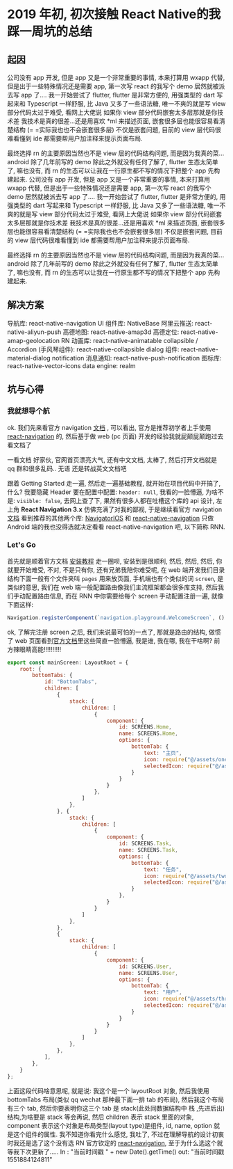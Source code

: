 # 2019 年初, 初次接触 React Native的我踩一周坑的总结

## 起因

公司没有 app 开发, 但是 app 又是一个非常重要的事情, 本来打算用 wxapp 代替, 但是出于一些特殊情况还是需要 app, 第一次写 react 的我写个 demo 居然就被派去写 app 了....
我一开始尝试了 flutter, flutter 是非常方便的, 用强类型的 dart 写起来和 Typescript 一样舒服, 比 Java 又多了一些语法糖, 唯一不爽的就是写 view 部分代码太过于难受, 看网上大佬说 如果你 view 部分代码嵌套太多层那就是你技术差 我技术是真的很差...还是用喜欢 *ml 来描述页面, 嵌套很多层也能很容易看清楚结构 (= =实际我也也不会嵌套很多层) 不仅是嵌套问题, 目前的 view 层代码很难看懂到 ide 都需要帮用户加注释来提示页面布局.

最终选择 rn 的主要原因当然也不是 view 层的代码结构问题, 而是因为我真的菜... android 除了几年前写的 demo 除此之外就没有任何了解了, flutter 生态太简单了, 嘛也没有, 而 rn 的生态可以让我在一行原生都不写的情况下把整个 app 先构建起来.
公司没有 app 开发, 但是 app 又是一个非常重要的事情, 本来打算用 wxapp 代替, 但是出于一些特殊情况还是需要 app, 第一次写 react 的我写个 demo 居然就被派去写 app 了....
我一开始尝试了 flutter, flutter 是非常方便的, 用强类型的 dart 写起来和 Typescript 一样舒服, 比 Java 又多了一些语法糖, 唯一不爽的就是写 view 部分代码太过于难受, 看网上大佬说 如果你 view 部分代码嵌套太多层那就是你技术差 我技术是真的很差...还是用喜欢 *ml 来描述页面, 嵌套很多层也能很容易看清楚结构 (= =实际我也也不会嵌套很多层) 不仅是嵌套问题, 目前的 view 层代码很难看懂到 ide 都需要帮用户加注释来提示页面布局.

最终选择 rn 的主要原因当然也不是 view 层的代码结构问题, 而是因为我真的菜... android 除了几年前写的 demo 除此之外就没有任何了解了, flutter 生态太简单了, 嘛也没有, 而 rn 的生态可以让我在一行原生都不写的情况下把整个 app 先构建起来.

## 解决方案

导航库: react-native-navigation
UI 组件库: NativeBase
阿里云推送: react-native-aliyun-push
高德地图: react-native-amap3d
高德定位: react-native-amap-geolocation
RN 动画库: react-native-animatable
collapsible / Accordion (手风琴组件): react-native-collapsible
dialog 组件: react-native-material-dialog
notification 消息通知: react-native-push-notification
图标库: react-native-vector-icons
data engine: realm


## 坑与心得

### 我就想导个航
ok. 我们先来看官方 navigation [文档](https://facebook.github.io/react-native/docs/navigation) , 可以看出, 官方是推荐初学者上手使用 [react-navigation](https://reactnavigation.org/) 的, 然后基于做 web (pc 页面) 开发的经验我就屁颠屁颠跑过去看文档了

一看文档 好家伙, 官网首页漂亮大气, 还有中文文档, 太棒了, 然后打开文档就是 qq 群和很多乱码.. 无语 还是转战英文文档吧

跟着 Getting Started 走一遍, 然后走一遍基础教程, 就开始在项目代码中开搞了, 什么? 我要隐藏 Header 要在配置中配置: ` header: null `, 我看的一脸懵逼, 为啥不是: `visible: false`, 去网上查了下, 果然有很多人都在吐槽这个库的 api 设计, 左上角 **React Navigation 3.x** 仿佛充满了对我的鄙视, 于是继续看官方 navigation [文档](https://facebook.github.io/react-native/docs/navigation) 看到推荐的其他两个库: [NavigatorIOS](https://facebook.github.io/react-native/docs/navigatorios) 和 [react-native-navigation](https://github.com/wix/react-native-navigation) 只做 Android 端的我也没得选就决定看看 react-native-navigation 吧, 以下简称 RNN.

### Let's Go
首先就是顺着官方文档 [安装教程](https://wix.github.io/react-native-navigation/#/docs/Installing?id=android) 走一圈呗, 安装到是很顺利, 然后, 然后, 然后, 你就要开始难受, 不对, 不是只有你, 还有兄弟我陪你难受呢, 在 web 端开发我们目录结构下面一般有个文件夹叫 `pages` 用来放页面, 手机端也有个类似的词 `screen`, 是类似的意思, 我们在 web 端一般配置路由像我们主流框架都会很多库支持, 然后我们手动配置路由信息, 而在 RNN 中你需要给每个 screen 手动配置注册一遍, 就像下面这样:
```JavaScript
Navigation.registerComponent(`navigation.playground.WelcomeScreen`, () => WelcomeScreen);
```
ok, 了解完注册 screen 之后, 我们来说最可怕的一点了, 那就是路由的结构, 做惯了 web 页面看到[官方文档](https://wix.github.io/react-native-navigation/#/docs/layout-types)里这些简直一脸懵逼, 我是谁, 我在哪, 我在干啥啊?  前方辣眼睛高能!!!!!!!!!!
```javascript
export const mainScreen: LayoutRoot = {
    root: {
        bottomTabs: {
            id: "BottomTabs",
            children: [
                {
                    stack: {
                        children: [
                            {
                                component: {
                                    id: SCREENS.Home,
                                    name: SCREENS.Home,
                                    options: {
                                        bottomTab: {
                                            text: "主页",
                                            icon: require("@/assets/one.png"),
                                            selectedIcon: require("@/assets/one.png"),
                                        }
                                    }
                                }
                            },
                        ]
                    },
                }, {
                    stack: {
                        children: [
                            {
                                component: {
                                    id: SCREENS.Task,
                                    name: SCREENS.Task,
                                    options: {
                                        bottomTab: {
                                            text: "任务",
                                            icon: require("@/assets/two.png"),
                                            selectedIcon: require("@/assets/two.png"),
                                        }
                                    },
                                }
                            }
                        ]
                    },
                },
                {
                    stack: {
                        children: [
                            {
                                component: {
                                    id: SCREENS.User,
                                    name: SCREENS.User,
                                    options: {
                                        bottomTab: {
                                            text: "用户",
                                            icon: require("@/assets/three.png"),
                                            selectedIcon: require("@/assets/three.png"),
                                        }
                                    }
                                }
                            }
                        ]
                    },
                },
            ],
        },
    }
};
```
上面这段代码啥意思呢, 就是说: 
我这个是一个 layoutRoot 对象, 然后我使用 bottomTabs 布局(类似 qq wechat 那种最下面一排 tab 的布局), 然后我这个布局有三个 tab, 然后你要表明你这三个 tab 是 stack(此处同数据结构中 栈 ,先进后出) 结构,为啥要是 stack 等会再说, 然后 children 表示 stack 里面的对象, component 表示这个对象是布局类型(layout type)是组件, id, name, option 就是这个组件的属性.
我不知道你看完什么感觉, 我吐了, 不过在理解导航的设计初衷时我还是选了这个没有选 RN 官方钦定的 [react-navigation](https://reactnavigation.org/), 至于为什么选这个就等我下次更新了..... 
In  :  "当前时间戳 " + new Date().getTime()
out: "当前时间戳 1551884124811"



